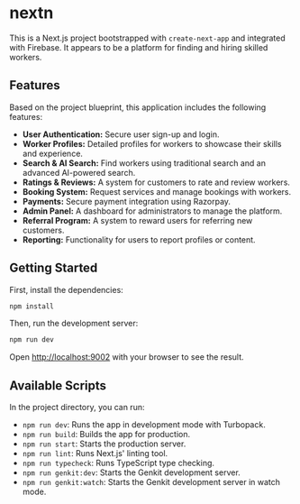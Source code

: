 # nextn

This is a Next.js project bootstrapped with `create-next-app` and integrated with Firebase. It appears to be a platform for finding and hiring skilled workers.

## Features

Based on the project blueprint, this application includes the following features:

*   **User Authentication:** Secure user sign-up and login.
*   **Worker Profiles:** Detailed profiles for workers to showcase their skills and experience.
*   **Search & AI Search:** Find workers using traditional search and an advanced AI-powered search.
*   **Ratings & Reviews:** A system for customers to rate and review workers.
*   **Booking System:** Request services and manage bookings with workers.
*   **Payments:** Secure payment integration using Razorpay.
*   **Admin Panel:** A dashboard for administrators to manage the platform.
*   **Referral Program:** A system to reward users for referring new customers.
*   **Reporting:** Functionality for users to report profiles or content.

## Getting Started

First, install the dependencies:

```bash
npm install
```

Then, run the development server:

```bash
npm run dev
```

Open [http://localhost:9002](http://localhost:9002) with your browser to see the result.

## Available Scripts

In the project directory, you can run:

*   `npm run dev`: Runs the app in development mode with Turbopack.
*   `npm run build`: Builds the app for production.
*   `npm run start`: Starts the production server.
*   `npm run lint`: Runs Next.js' linting tool.
*   `npm run typecheck`: Runs TypeScript type checking.
*   `npm run genkit:dev`: Starts the Genkit development server.
*   `npm run genkit:watch`: Starts the Genkit development server in watch mode.
